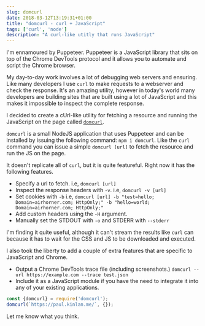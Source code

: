 ```yaml
---
slug: domcurl
date: 2018-03-12T13:19:31+01:00
title: "domcurl - curl + JavaScript"
tags: ['curl', 'node']
description: "A curl-like utitly that runs JavaScript"
---
```


I'm ennamoured by Puppeteer. Puppeteer is a JavaScript library that sits on top
of the Chrome DevTools protocol and it allows you to automate and script the
Chrome browser.

My day-to-day work involves a lot of debugging web servers and ensuring. Like
many developers I use `curl` to make requests to a webserver and check the
response. It's an amazing utility, however in today's world many developers are
building sites that are built using a lot of JavaScript and this makes it
impossible to inspect the complete response.

I decided to create a cUrl-like utility for fetching a resource and running the
JavaScript on the page called [`domcurl`](https://www.npmjs.com/package/domcurl).

`domcurl` is a small NodeJS application that uses Puppeteer and can be installed
by issuing the following command: `npm i domcurl`. Like the `curl` command you
can issue a simple `domcurl [url]` to fetch the resource and run the JS on the
page.

It doesn't replicate all of `curl`, but it is quite featureful. Right now it has
the following features.

* Specify a url to fetch. i.e, `domcurl [url]`
* Inspect the response headers with `-v`. i.e, `domcurl -v [url]`
* Set cookies with `-b` i.e, `domcurl [url] -b "test=hello;
  Domain=airhorner.com; HttpOnly;" -b "hello=world; Domain=airhorner.com;
  HttpOnly;"`
* Add custom headers using the `-H` argument.
* Manually set the STDOUT with `-o` and STDERR with `--stderr`

I'm finding it quite useful, although it can't stream the results like `curl` can
because it has to wait for the CSS and JS to be downloaded and executed.

I also took the liberty to add a couple of extra features that are specific to JavaScript
and Chrome.

* Output a Chrome DevTools trace file (including screenshots.) `domcurl --url https://example.com --trace test.json`
* Include it as a JavaScript module if you have the need to integrate it into
  any of your existing applications.

```javascript
const {domcurl} = require('domcurl');
domcurl(`https://paul.kinlan.me/`, {});
```

Let me know what you think.